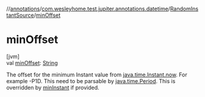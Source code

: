 //[annotations](../../../index.md)/[com.wesleyhome.test.jupiter.annotations.datetime](../index.md)/[RandomInstantSource](index.md)/[minOffset](min-offset.md)

# minOffset

[jvm]\
val [minOffset](min-offset.md): [String](https://kotlinlang.org/api/latest/jvm/stdlib/kotlin/-string/index.html)

The offset for the minimum Instant value from [java.time.Instant.now](https://docs.oracle.com/javase/8/docs/api/java/time/Instant.html#now--). For example -P1D. This need to be parsable by [java.time.Period](https://docs.oracle.com/javase/8/docs/api/java/time/Period.html). This is overridden by [minInstant](min-instant.md) if provided.
